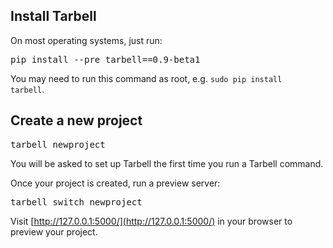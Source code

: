 ## Install Tarbell

<p>On most operating systems, just run:</p>

<pre class="large">pip install --pre tarbell==0.9-beta1</pre>

You may need to run this command as root, e.g. <code>sudo pip install tarbell</code>.

## Create a new project

<pre class="large">tarbell newproject</pre>

You will be asked to set up Tarbell the first time you run a Tarbell command.

Once your project is created, run a preview server:

<pre class="large">tarbell switch newproject</pre>

Visit [http://127.0.0.1:5000/](http://127.0.0.1:5000/) in your browser to preview your project.

